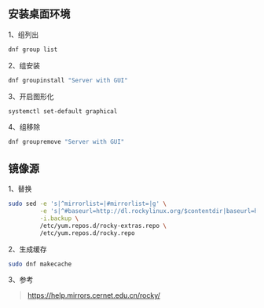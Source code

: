 ## 安装桌面环境

1、组列出

```sh
dnf group list
```

2、组安装

```sh
dnf groupinstall "Server with GUI"
```

3、开启图形化

```sh
systemctl set-default graphical
```

4、组移除

```sh
dnf groupremove "Server with GUI"
```

## 镜像源

1、替换

```sh
sudo sed -e 's|^mirrorlist=|#mirrorlist=|g' \
         -e 's|^#baseurl=http://dl.rockylinux.org/$contentdir|baseurl=https://mirrors.cernet.edu.cn/rocky|g' \
         -i.backup \
         /etc/yum.repos.d/rocky-extras.repo \
         /etc/yum.repos.d/rocky.repo
```

2、生成缓存

```sh
sudo dnf makecache
```

3、参考

> https://help.mirrors.cernet.edu.cn/rocky/

